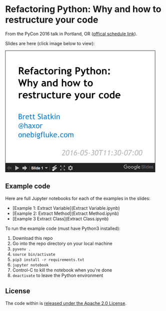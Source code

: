 # Refactoring Python: Why and how to restructure your code

From the PyCon 2016 talk in Portland, OR ([offical schedule link](https://us.pycon.org/2016/schedule/presentation/2073/)).

Slides are here (click image below to view):

[![Slides](slides_screenshot.png)](https://docs.google.com/presentation/d/1o9SWhgtGmk5NfddReoRzinu1kBbHLKmIWWZ0nnpuZ_o/edit?usp=sharing)

## Example code

Here are full Jupyter notebooks for each of the examples in the slides:

- [Example 1: Extract Variable](Extract Variable.ipynb)
- [Example 2: Extract Method](Extract Method.ipynb)
- [Example 3 Extract Class](Extract Class.ipynb)

To run the example code (must have Python3 installed):

1. Download this repo
2. Go into the repo directory on your local machine
2. `pyvenv .`
3. `source bin/activate`
4. `pip3 install -r requirements.txt`
5. `jupyter notebook`
6. Control-C to kill the notebook when you're done
7. `deactivate` to leave the Python environment

## License

The code within is [released under the Apache 2.0 License](LICENSE).
